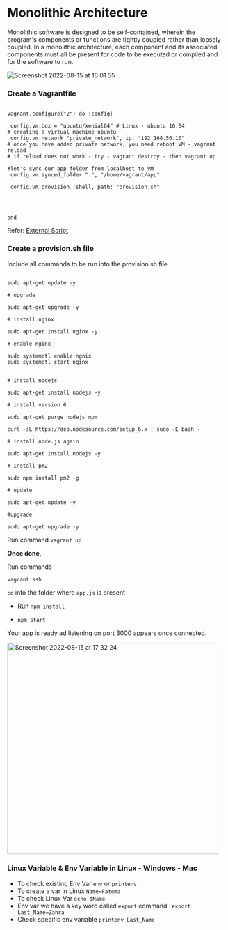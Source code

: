 # Monolithic Architecture

Monolithic software is designed to be self-contained, wherein the program's components or functions are tightly coupled rather than loosely coupled.
In a monolithic architecture, each component and its associated components must all be present for code to be executed or compiled and for the software to run.

![Screenshot 2022-08-15 at 16 01 55](https://user-images.githubusercontent.com/102330725/184660570-bd48311e-4da3-4ae2-8e94-acd6f71bc781.png)

### Create a Vagrantfile

```

Vagrant.configure("2") do |config|

 config.vm.box = "ubuntu/xenial64" # Linux - ubuntu 16.04
# creating a virtual machine ubuntu
 config.vm.network "private_network", ip: "192.168.56.10"
# once you have added private network, you need reboot VM - vagrant reload
# if reload does not work - try - vagrant destroy - then vagrant up

#let's sync our app folder from localhost to VM
 config.vm.synced_folder ".", "/home/vagrant/app"

 config.vm.provision :shell, path: "provision.sh"




end
```

Refer: [External Script](https://www.vagrantup.com/docs/provisioning/shell)

### Create a provision.sh file

Include all commands to be run into the provision.sh file

```# update

sudo apt-get update -y

# upgrade

sudo apt-get upgrade -y

# install nginx

sudo apt-get install nginx -y

# enable nginx

sudo systemctl enable ngnix
sudo systemctl start nginx


# install nodejs

sudo apt-get install nodejs -y

# install version 6

sudo apt-get purge nodejs npm

curl -sL https://deb.nodesource.com/setup_6.x | sudo -E bash -

# install node.js again

sudo apt-get install nodejs -y

# install pm2

sudo npm install pm2 -g

# update

sudo apt-get update -y

#upgrade

sudo apt-get upgrade -y
```

Run command `vagrant up`

**Once done,**

Run commands

`vagrant ssh`

`cd` into the folder where `app.js` is present

- Run `npm install`

- `npm start`

Your app is ready ad listening on port 3000 appears once connected.

<img width="485" alt="Screenshot 2022-08-15 at 17 32 24" src="https://user-images.githubusercontent.com/102330725/184676488-ce1b76fe-00cc-48e9-bcff-91c23bbf25dd.png">

### Linux Variable & Env Variable in Linux - Windows - Mac

- To check existing Env Var `env` or `printenv`
- To create a var in Linux `Name=Fatema`
- To check Linux Var `echo $Name`
- Env var we have a key word called `export` command ` export Last_Name=Zahra`
- Check specific env variable `printenv Last_Name`
